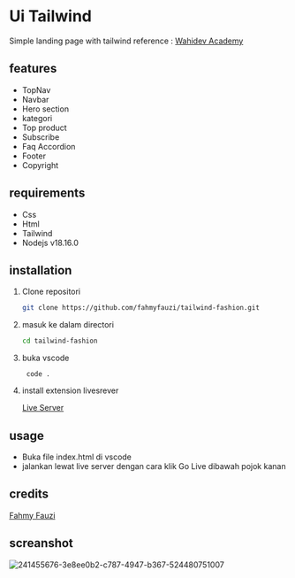 # Ui Tailwind
Simple landing page with tailwind
reference : [Wahidev Academy](https://www.youtube.com/playlist?list=PLIan8aHxsPj3zancAGiQ9xFMRv8JNs86n)

## features
- TopNav
- Navbar
- Hero section
- kategori
- Top product
- Subscribe
- Faq Accordion
- Footer
- Copyright

## requirements
- Css
- Html
- Tailwind
- Nodejs v18.16.0

## installation

1. Clone repositori
    ```sh
    git clone https://github.com/fahmyfauzi/tailwind-fashion.git
    ```
2. masuk ke dalam directori
    ```sh
    cd tailwind-fashion
    ```
3. buka vscode
   ```
    code .
   ``` 
5. install extension livesrever 

    [Live Server](https://marketplace.visualstudio.com/items?itemName=ritwickdey.LiveServer)
  


## usage
- Buka file index.html di vscode
- jalankan lewat live server dengan cara klik Go Live dibawah pojok kanan

## credits

[Fahmy Fauzi ](https://github.com/fahmyfauzi)

## screanshot
![241455676-3e8ee0b2-c787-4947-b367-524480751007](https://github.com/fahmyfauzi/tailwind-fashion/assets/58255031/d9d307b0-aa33-4425-aa1f-1d597c700408)



